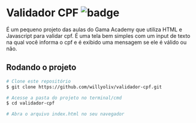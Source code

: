 # Validador CPF ![badge](https://img.shields.io/github/languages/top/willyoliv/validador-cpf)
É um pequeno projeto das aulas do Gama Academy que utiliza HTML e Javascript para validar cpf. É uma tela bem simples com um input de texto na qual você informa o cpf e é exibido uma mensagem se ele é válido ou não.

## Rodando o projeto
```bash
# Clone este repositório
$ git clone https://github.com/willyoliv/validador-cpf.git

# Acesse a pasta do projeto no terminal/cmd
$ cd validador-cpf

# Abra o arquivo index.html no seu navegador

```
